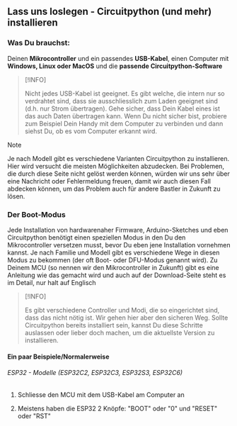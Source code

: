 ## Lass uns loslegen - Circuitpython (und mehr) installieren

### Was Du brauchst:

Deinen **Mikrocontroller** und ein passendes **USB-Kabel**, einen Computer mit **Windows, Linux oder MacOS** und die **passende Circuitpython-Software**

>[!INFO]
> 
> Nicht jedes USB-Kabel ist geeignet. Es gibt welche, die intern nur so verdrahtet sind, dass sie ausschliesslich zum Laden geeignet sind (d.h. nur Strom übertragen). Gehe sicher, dass Dein Kabel eines ist das auch Daten übertragen kann. Wenn Du nicht sicher bist, probiere zum Beispiel Dein Handy mit dem Computer zu verbinden und dann siehst Du, ob es vom Computer erkannt wird.

> [!NOTE]
> 
> Je nach Modell gibt es verschiedene Varianten Circuitpython zu installieren. Hier wird versucht die meisten Möglichkeiten abzudecken. Bei Problemen, die durch diese Seite nicht gelöst werden können, würden wir uns sehr über eine Nachricht oder Fehlermeldung freuen, damit wir auch diesen Fall abdecken können, um das Problem auch für andere Bastler in Zukunft zu lösen.



### Der Boot-Modus

Jede Installation von hardwarenaher Firmware, Arduino-Sketches und eben Circuitpython benötigt einen speziellen Modus in den Du den Mikrocontroller versetzen musst, bevor Du eben jene Installation vornehmen kannst. Je nach Familie und Modell gibt es verschiedene Wege in diesen Modus zu bekommen (der oft Boot- oder DFU-Modus genannt wird). Zu Deinem MCU (so nennen wir den Mikrocontroller in Zukunft) gibt es eine Anleitung wie das gemacht wird und auch auf der Download-Seite steht es im Detail, nur halt auf Englisch

> [!INFO]
> 
> Es gibt verschiedene Controller und Modi, die so eingerichtet sind, dass das nicht nötig ist. Wir gehen hier aber den sicheren Weg. Sollte Circuitpython bereits installiert sein, kannst Du diese Schritte auslassen oder lieber doch machen, um die aktuellste Version zu installieren. 

#### Ein paar Beispiele/Normalerweise

###### ESP32 - Modelle (ESP32C2, ESP32C3, ESP32S3, ESP32C6)

1. Schliesse den MCU mit dem USB-Kabel am Computer an

2. Meistens haben die ESP32 2 Knöpfe: "BOOT" oder "0" und "RESET" oder "RST"


